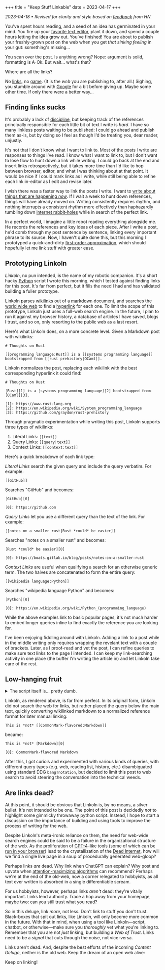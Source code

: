 +++
title = "Keep Stuff Linkable"
date = 2023-04-17
+++

*2023-04-18 • Revised for clarity and style based on [feedback][0] from HN.*

You've spent hours reading, and a seed of an idea has germinated in your mind. You fire up your [favorite text editor][3], plant it down, and spend a couple hours letting the idea grow out. You've finished! You are about to publish your freshly-grown post on the web when you get *that sinking feeling* in your gut: something's missing…

You scan over the post. Is anything wrong? Nope: argument is solid, formatting is A-Ok. But wait… what's that?

Where are all the links?

No [links][1], no [game][2]. (It is the *web* you are publishing to, after all.) Sighing, you stumble around with [Google][6] for a bit before giving up. Maybe some other time. If only there were a better way…

## Finding links sucks

It's probably a lack of [discipline][4], but keeping track of the references principally responsible for each little bit of text I write is *hard*. I have so many linkless posts waiting to be published: I could go ahead and publish them as-is, but by doing so I feel as though I'd be treating you, dear reader, unjustly.

It's not that I don't know what I want to link to. Most of the posts I write are responses to things I've read. I know what I want to link to, but I don't want to lose flow to hunt down a link while writing. I could go back at the end and insert links retrospectively, but it takes more time than I'd like to hop between browser, editor, and what I was thinking about at that point. It would be nice if I could mark links as I write, while still being able to refine each link in-editor as I edit and revise later.

I wish there was a faster way to link the posts I write. I want to [write about things that are happening *now*][7]. If I wait a week to hunt down references, things will have already moved on. Writing consistently requires rhythm, and nothing interrupts a consistent rhythm more effectively than haphazardly tumbling down [internet rabbit-holes][9] while in search of the perfect link.

In a perfect world, I imagine a little robot reading everything alongside me. He records the references and key ideas of each piece. After I write a post, he'd comb through my post sentence by sentence, linking every important phrase to its source. Now, I haven't quite done this, but this morning I prototyped a quick-and-dirty [first-order approximation][10], which should hopefully let me link stuff with greater ease.

## Prototyping Linkoln

*Linkoln*, no pun intended, is the name of my robotic companion. It's a short hacky [Python][11] script I wrote this morning, which I tested against finding links for this post. It's far from perfect, but it fills the need I had and has validated building a fuller prototype. 

Linkoln parses [wikilinks][12] out of a [markdown][13] document, and searches the [world wide web][14] to find a [hyperlink][15] for each one. To limit the scope of this prototype, Linkoln just uses a full-web search engine. In the future, I plan to run it against my browser history, a database of articles I have saved, blogs I trust, and so on, only resorting to the public web as a last resort.

Here's what Linkoln does, on a more concrete level. Given a Markdown post with wikilinks:

``` 
# Thoughts on Rust

[[programming language:Rust]] is a [[systems programming language]] bootstrapped from [[rust prehistory|OCaml]].
```

Linkoln normalizes the post, replacing each wikilink with the best corresponding hyperlink it could find:

```
# Thoughts on Rust

[Rust][1] is a [systems programming language][2] bootstrapped from [OCaml][3].

[1]: https://www.rust-lang.org
[2]: https://en.wikipedia.org/wiki/System_programming_language
[3]: https://github.com/graydon/rust-prehistory
```

Through pragmatic experimentation while writing this post, Linkoln supports three types of wikilinks:

1. Literal Links: `[[text]]` 
2. Query Links: `[[query|text]]`
3. Context Links: `[[context:text]]`

Here's a quick breakdown of each link type:

*Literal Links* search the given query and include the query verbatim. For example:

```
[[GitHub]]
```

Searches "GitHub" and becomes:

```
[GitHub][0]

[0]: https://github.com
```

*Query Links* let you use a different query than the text of the link. For example:

```
[[notes on a smaller rust|Rust *could* be easier]]
```

Searches "notes on a smaller rust" and becomes:

```
[Rust *could* be easier][0]

[0]: https://boats.gitlab.io/blog/posts/notes-on-a-smaller-rust
```

*Context Links* are useful when qualifying a search for an otherwise generic term. The two halves are concatenated to form the entire query:

```
[[wikipedia language:Python]]
```

Searches "wikipedia language Python" and becomes:

```
[Python][0]

[0]: https://en.wikipedia.org/wiki/Python_(programming_language)
```

While the above examples link to basic popular pages, it's not much harder to embed longer queries inline to find exactly the reference you are looking for.

I've been enjoying fiddling around with Linkoln. Adding a link to a post while in the middle writing only requires wrapping the revelant text with a couple of brackets. Later, as I proof-read and vet the post, I can refine queries to make sure text links to the page I intended. I can keep my link-searching activity in one place (the buffer I'm writing the article in) and let Linkoln take care of the rest.

## Low-hanging fruit

<details>
<summary>The script itself is… pretty dumb.</summary>

But, since you asked for it, here it is:

```python
#!/usr/bin/python3

# Linkoln by Anima Omnium
# Dedicated to the Public Domain

# Just standard library for portability 
import sys
import urllib.request
import time

# Input from file, output to stdout
# Suggested usage:
# python linkoln.py INPUT.md > OUTPUT.md

# Read input file name
if len(sys.argv) != 2:
  print("Usage: linkoln FILE")
  exit(1)

# Read file
FILE = sys.argv[1]
with open(FILE, "r") as fin:
  INPUT = fin.read()

# Link numbering start
OFFSET = 1

# Ignore wikilinks in code, headings, frontmatter
IGNORE = [
  ("```", "```"),
  ("#", "\n"),
  ("`", "`"),
  ("+++", "+++"),
]

# Syntax for links
LINK_OPEN = "[["
LINK_CLOSE = "]]"
LINK_QUERY = "|"
LINK_CONTEXT = ":"

# Parser state enum
S_IGNORE = 0
S_SCANIN = 1
S_EATING = 2

# Initialize parser
state = S_SCANIN
rem = INPUT
closing = ""
inside = ""
colophon = []

# Skip amt chars
def skip(r, amt):
  return r[amt:]

# Skip amt, echo what was skipped
def eat(r, amt):
  print(r[:amt], end="")
  return skip(r, amt)

# Check r prefix matches against
def check(r, against):
  return r[:len(against)] == against

# Parse inside wikilink
def extract(inside):
  (link, text) = (inside, inside)
  if LINK_QUERY in inside:
    (link, text) = inside.split(LINK_QUERY)
  elif LINK_CONTEXT in inside:
    (link, text) = inside.split(LINK_CONTEXT)
    link = f"{link} {text}"
  return (link, text)

# Echo formatted link
def emit_link(entry):
  (num, inside) = entry
  (_, inside) = extract(inside)
  print(f"[{inside}][{num}]", end="")

# Echo formatted link reference
def emit_entry(entry):
  (num, inside) = entry
  (inside, _) = extract(inside)
  inside = google_it(inside)
  print(f"[{num}]: {inside}")

# Locate link matching given query
def google_it(query):
  # Dumbest most fragile hack ever
  quoted = urllib.parse.quote(query, safe='')
  # Don't hammer friends at DuckDuckGo
  time.sleep(0.5)
  try:
    contents = urllib.request.urlopen(f"https://lite.duckduckgo.com/lite/search&q={quoted}").read()
    # Parsing html is easy
    top_result = contents.split(b"link-text")[1]
    top_link = top_result.split(b">")[1].split(b"<")[0]
  except:
    # Leave for human to fix 
    return f"ERROR: {query}"
  return "https://" + top_link.decode("utf-8")

# State machine driving loop
while rem != "":
  # Scanning for next link or comment 
  if state == S_SCANIN:
    for (open, close) in IGNORE:
      try:
        if check(rem, open):
          rem = eat(rem, len(open))
          closing = close
          state = S_IGNORE
          break
      except:
        pass
    if state == S_IGNORE:
      continue
    try:
      if check(rem, LINK_OPEN):
        rem = skip(rem, len(LINK_OPEN))
        inside = ""
        state = S_EATING
        continue
    except:
      pass
    rem = eat(rem, 1)

  # Eating contents of wikilink
  elif state == S_EATING:
    if check(rem, LINK_CLOSE):
      rem = skip(rem, len(LINK_CLOSE))
      entry = (len(colophon) + OFFSET, inside)
      emit_link(entry)
      colophon.append(entry)
      state = S_SCANIN
    else:
      inside = inside + rem[:1]
      rem = skip(rem, 1)

  # Ignoring contents of comments
  elif state == S_IGNORE:
    if check(rem, closing):
      rem = eat(rem, len(closing))
      state = S_SCANIN
    else:
      rem = eat(rem, 1)

  # Frick your computer is on fire
  else:
    assert false, "Invalid state"

# Google all the queries
print()
for entry in colophon:
  emit_entry(entry)
```

</details>

Linkoln, as rendered above, is far from perfect. In its original form, Linkoln did not search the web for links, but rather placed the query below the main text, quickly converting wikilinked markdown to a normalized reference format for later manual linking:

```
This is *not* [[CommonMark-flavored:Markdown]]
```

became:

```
This is *not* [Markdown][0]

[0]: CommonMark-flavored Markdown
```

After this, I got curiois and experimented with various kinds of queries, with different query types (e.g. web, reading list, history, etc.) disambiguated using standard DDG `bang!notation`, but decided to limit this post to web search to avoid steering the conversation into the technical weeds.

## Are links dead?

At this point, it should be obvious that Linkoln is, by no means, a silver bullet. It's not intended to be one. The point of this post is decidedly *not* to highlight some gimmicky throwaway python script. Instead, I hope to start a discussion on the importance of building and using tools to improve the process of writing for the web.

Despite Linkoln's meta-ironic reliance on them, the need for web-wide search engines could be said to be a failure in the organizational structure of the web. As the proliferation of [GPT-4][19]-like tools (some of which can be [run in your browser][22]) lead to the crystallization of the [Dead Internet][20], how will we find a single live page in a soup of procedurally generated web-gloop?

Perhaps links *are* dead. Why link when ChatGPT can explain? Why post and upvote when [attention-maximizing algorithms][21] can recommend? Perhaps we're at the end of the old-web, now a corner relegated to hobbyists, as all text ever written is absorbed in a single differentiable scream.

For us hobbyists, however, perhaps links *aren't* dead: they're vitally important. Links lend authority. Trace a hop away from your homepage, maybe two: can you still trust what you read?

So in this deluge, link *more*, not less. Don't link to stuff you don't trust. Black-boxes that spit out links, like Linkoln, will only become more common in the future. With that in mind, when using a tool like Linkoln—script, chatbot, or otherwise—make sure you *thoroughly* vet what you're linking to. Remember that you are not *just* linking, but building a *Web of Trust*. Links need to be a *signal* that cuts through the noise, not vice-versa.

Links aren't dead. And, despite the best efforts of the incoming *Content Deluge*, neither is the old web. Keep the dream of an open web alive: 

Keep on linking! 

[0]: https://news.ycombinator.com/item?id=35599363
[1]: https://www.w3.org/TR/html401/struct/links.html
[2]: https://www.w3.org/Provider/Style/URI
[3]: https://neovim.io
[4]: https://www.zotero.org
[5]: https://en.wikipedia.org/wiki/Hyperlink
[6]: https://duckduckgo.com
[7]: https://simonwillison.net/2023/Apr/16/web-llm/
[8]: https://blog.codinghorror.com/how-to-achieve-ultimate-blog-success-in-one-easy-step/
[9]: https://en.m.wikipedia.org/wiki/Wikipedia:Unusual_articles
[10]: https://en.wikipedia.org/wiki/Order_of_approximation
[11]: https://www.python.org
[12]: https://en.wikipedia.org/wiki/Help:Link
[13]: https://commonmark.org/help/
[14]: https://en.wikipedia.org/wiki/World_Wide_Web
[15]: https://en.wikipedia.org/wiki/Hyperlink
[16]: https://duckduckgo.com
[17]: https://en.wikipedia.org/wiki/Concatenation
[19]: https://openai.com/research/gpt-4
[20]: https://www.theatlantic.com/technology/archive/2021/08/dead-internet-theory-wrong-but-feels-true/619937/
[21]: https://gantry.io/blog/papers-to-know-20230110
[22]: https://mlc.ai/web-llm/
